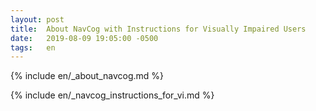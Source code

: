 ```yaml
---
layout: post
title:  About NavCog with Instructions for Visually Impaired Users
date:   2019-08-09 19:05:00 -0500
tags:   en
---
```

{% include en/_about_navcog.md %}

{% include en/_navcog_instructions_for_vi.md %}
